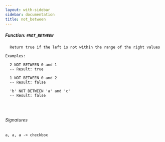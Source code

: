 ```yaml
---
layout: with-sidebar
sidebar: documentation
title: not_between
---
```


##### Function: `#NOT_BETWEEN`
```
  Return true if the left is not within the range of the right values

Examples:

  2 NOT BETWEEN 0 and 1
  -- Result: true

  1 NOT BETWEEN 0 and 2
  -- Result: false

  'b' NOT BETWEEN 'a' and 'c'
  -- Result: false




```

###### Signatures
    a, a, a -> checkbox

